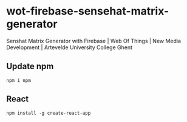 # wot-firebase-sensehat-matrix-generator
Senshat Matrix Generator with Firebase | Web Of Things | New Media Development | Artevelde University College Ghent

## Update npm

`npm i npm`

## React

`npm install -g create-react-app`